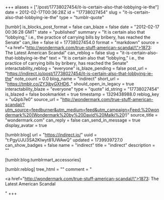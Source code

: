 +++
aliases = ["/post/17738027454/it-is-certain-also-that-lobbying-ie-the"]
date = 2012-02-17T00:36:28Z
id = "17738027454"
slug = "it-is-certain-also-that-lobbying-ie-the"
type = "tumblr-quote"

[tumblr]
is_blocks_post_format = false
can_blaze = false
date = "2012-02-17 00:36:28 GMT"
state = "published"
summary = "It is certain also that “lobbying,” i.e., the practice of carrying bills by bribery, has reached the Senate"
can_like = false
id = 17738027454.0
format = "markdown"
source = "<a href=\"http://wondermark.com/true-stuff-american-scandal/\">1873: The Latest American Scandal</a>"
can_reblog = false
slug = "it-is-certain-also-that-lobbying-ie-the"
text = "It is certain also that “lobbying,” i.e., the practice of carrying bills by bribery, has reached the Senate"
interactability_reblog = "everyone"
is_blaze_pending = false
post_url = "https://indirect.io/post/17738027454/it-is-certain-also-that-lobbying-ie-the"
note_count = 0.0
blog_name = "indirect"
short_url = "https://tmblr.co/ZY3jbyGXHD6_"
should_open_in_legacy = true
interactability_blaze = "everyone"
type = "quote"
id_string = "17738027454"
is_blazed = false
bookmarklet = true
timestamp = 1329438988.0
reblog_key = "uQipb7e0"
source_url = "http://wondermark.com/true-stuff-american-scandal/?utm_source=feedburner&utm_medium=feed&utm_campaign=Feed:%20wondermark%20(Wondermark%20by%20David%20Malki%20!)"
source_title = "wondermark.com"
can_reply = false
can_send_in_message = true
display_avatar = true

[tumblr.blog]
url = "https://indirect.io/"
uuid = "t:PgyUJU3SA2Klwyt81UWAwQ"
updated = 1739939727.0
can_show_badges = false
name = "indirect"
title = "indirect"
description = ""

[tumblr.blog.tumblrmart_accessories]

[tumblr.reblog]
tree_html = ""
comment = "<p><a href=\"http://wondermark.com/true-stuff-american-scandal/\">1873: The Latest American Scandal</a></p>"
+++

